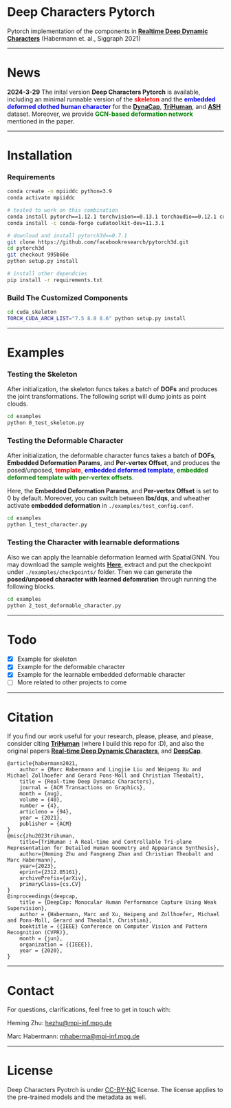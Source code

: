 # Deep Characters Pytorch 
Pytorch implementation of the components in <a href="https://people.mpi-inf.mpg.de/~mhaberma/projects/2021-ddc/"><strong>Realtime Deep Dynamic Characters</strong></a> (Habermann et. al., Siggraph 2021)

---

# News
**2024-3-29** The inital version **Deep Characters Pytorch** is available, including an minimal runnable version of the <strong><font color=red>skeleton</font></strong> and the <strong><font color=blue>embedded deformed clothed human character</font></strong> for the <a href="https://people.mpi-inf.mpg.de/~mhaberma/projects/2021-ddc/"><strong>DynaCap</strong></a>, <a href="https://vcai.mpi-inf.mpg.de/projects/trihuman/"><strong>TriHuman</strong></a>, and <a href="https://vcai.mpi-inf.mpg.de/projects/ash/"><strong>ASH</strong></a> dataset. Moreover, we provide <strong><font color=green>GCN-based deformation network</font></strong> mentioned in the paper.

---
# Installation

### Requirements

```bash
conda create -n mpiiddc python=3.9
conda activate mpiiddc

# tested to work on this combination
conda install pytorch==1.12.1 torchvision==0.13.1 torchaudio==0.12.1 cudatoolkit=11.3 -c pytorch
conda install -c conda-forge cudatoolkit-dev=11.3.1

# download and install pytorch3d==0.7.1
git clone https://github.com/facebookresearch/pytorch3d.git
cd pytorch3d
git checkout 995b60e
python setup.py install

# install other dependcies
pip install -r requirements.txt
```

### Build The Customized Components
```bash
cd cuda_skeleton
TORCH_CUDA_ARCH_LIST="7.5 8.0 8.6" python setup.py install
```

---

# Examples
### Testing the Skeleton
After initialization, the skeleton funcs takes a batch of **DOFs** and produces the joint transformations. The following script will dump joints as point clouds.

```bash
cd examples
python 0_test_skeleton.py
```
### Testing the Deformable Character
After initialization, the deformable character funcs takes a batch of **DOFs**, **Embedded Deformation Params**, and **Per-vertex Offset**,  and produces the posed/unposed, <strong><font color=red>template</font></strong>, <strong><font color=blue>embedded deformed template</font></strong>, <strong><font color=green>embedded deformed template with per-vertex offsets</font></strong>.

Here, the **Embedded Deformation Params**, and **Per-vertex Offset** is set to 0 by default.
Moreover, you can switch between **lbs/dqs**, and wheather activate **embedded deformation** in ``./examples/test_config.conf``. 

```bash
cd examples
python 1_test_character.py
```

### Testing the Character with learnable deformations
Also we can apply the learnable deformation learned with SpatialGNN. You may download the sample weights  <a href="https://nextcloud.mpi-klsb.mpg.de/index.php/s/5kiSafBDfsaHjXE"><strong>Here</strong></a>, extract and put the checkpoint under ```./examples/checkpoints/``` folder. 
Then we can generate the **posed/unposed character with learned defomration** through running the following blocks. 

```bash
cd examples
python 2_test_deformable_character.py
```

---

# Todo

- [x] Example for skeleton
- [x] Example for the deformable character
- [x] Example for the learnable embedded deformable character
- [ ] More related to other projects to come

---

# Citation

If you find our work useful for your research, please, please, and please, consider citing <a href="https://vcai.mpi-inf.mpg.de/projects/trihuman/"><strong>TriHuman</strong></a> (where I build this repo for :D), and also the original papers <a href="https://people.mpi-inf.mpg.de/~mhaberma/projects/2021-ddc/"><strong>Real-time Deep Dynamic Characters</strong></a>, and <a href="https://people.mpi-inf.mpg.de/~mhaberma/projects/2021-ddc/"><strong>DeepCap</strong></a>.

```
@article{habermann2021,
    author = {Marc Habermann and Lingjie Liu and Weipeng Xu and Michael Zollhoefer and Gerard Pons-Moll and Christian Theobalt},
    title = {Real-time Deep Dynamic Characters},
    journal = {ACM Transactions on Graphics}, 
    month = {aug},
    volume = {40},
    number = {4}, 
    articleno = {94},
    year = {2021}, 
    publisher = {ACM}
}
@misc{zhu2023trihuman,
    title={TriHuman : A Real-time and Controllable Tri-plane Representation for Detailed Human Geometry and Appearance Synthesis}, 
    author={Heming Zhu and Fangneng Zhan and Christian Theobalt and Marc Habermann},
    year={2023},
    eprint={2312.05161},
    archivePrefix={arXiv},
    primaryClass={cs.CV}
}
@inproceedings{deepcap,
    title = {DeepCap: Monocular Human Performance Capture Using Weak Supervision},
    author = {Habermann, Marc and Xu, Weipeng and Zollhoefer, Michael and Pons-Moll, Gerard and Theobalt, Christian},
    booktitle = {{IEEE} Conference on Computer Vision and Pattern Recognition (CVPR)},
    month = {jun},
    organization = {{IEEE}},
    year = {2020},
}

```

---

# Contact
For questions, clarifications, feel free to get in touch with:

Heming Zhu: hezhu@mpi-inf.mpg.de

Marc Habermann: mhaberma@mpi-inf.mpg.de

---
# License
Deep Characters Pyotrch is under [CC-BY-NC](https://creativecommons.org/licenses/by-nc/4.0/) license. The license applies to the pre-trained models and the metadata as well.

